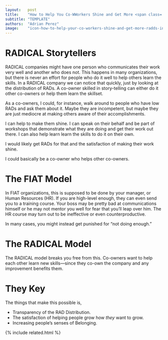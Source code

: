 ```yaml
---
layout:   post
title:    "How to Help You Co-WWorkers Shine and Get More <span class='_paradigm'>RAD</span>s You in WWorkers Co-Owned Company"
subtitle: "TEMPLATE"
authors:  "Adrian Perez"
image:    "icon-how-to-help-your-co-workers-shine-and-get-more-radds-in-a-co-owned-company.svg"
---
```


<div style="display:none;">
 <p><span class='_paradigm'>RADICAL</span> Storytellers can help co-owners</p>
</div>

<h1><span class='_paradigm'>RADICAL</span> Storytellers</h1>
 <p><span class='_paradigm'>RADICAL</span> companies might have one person who communicates their work very well and another who does not. This happens in many organizations, but there is never an effort for people who do it well to help others learn the skills. In a <span class='_paradigm'>RADICAL</span> company we can notice that quickly, just by looking at the distribution of <span class='_paradigm'>RAD</span>s. A co-owner skilled in story-telling can either do it other co-owners or help them learn the skillset.</p>
 <p>As a co-owners, I could, for instance, walk around to people who have low <span class='_paradigm'>RAD</span>s and ask them about it. Maybe they are incompetent, but maybe they are just mediocre at making others aware of their accomplishments.</p>
 <p>I can help to make them shine. I can speak on their behalf and be part of workshops that demonstrate what they are doing and get their work out there. I can also help learn learn the skills to do it on their own.</p>
 <p>I would likely get <span class='_paradigm'>RAD</span>s for that and the satisfaction of making their work shine.</p>
 <p>I could basically be a co-owner who helps other co-owners.</p>

<h1>The <span class='_paradigm'>FIAT</span> Model</h1>
 <p>In <span class='_paradigm'>FIAT</span> organizations, this is supposed to be done by your manager, or Human Resources (HR). If you are high-level enough, they can even send you to a training course. Your boss may be pretty bad at communications himself or he may not mentor you well for fear that you&rsquo;ll leap over him. The HR course may turn out to be ineffective or even counterproductive.</p>
 <p>In many cases, you might instead get punished for &ldquo;not doing enough.&rdquo;</p>

<h1>The <span class='_paradigm'>RADICAL</span> Model</h1>
 <p>The <span class='_paradigm'>RADICAL</span> model breaks you free from this. Co-owners want to help each other learn new skills&mdash;since they co-own the company and any improvement benefits them.</p>

<h1>They Key</h1>
 <p>The things that make this possible is,</p>
  <ul>
   <li>Transparency of the <span class='_paradigm'>RAD Distribution</span>.</li>
   <li>The satisfaction of helping people grow how <em>they</em> want to grow.</li>
   <li>Increasing people&rsquo;s senses of <span class='_paradigm'>Belonging</span>.</li>
  </ul>

{% include related.html %}
